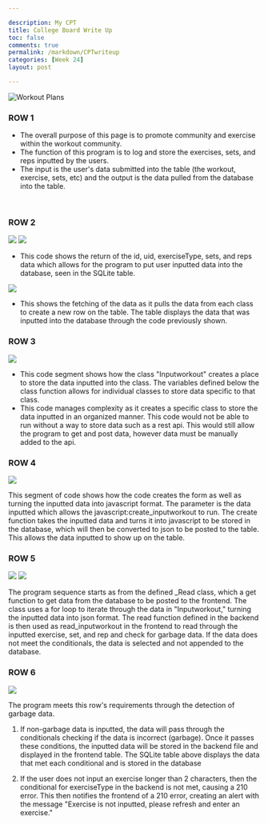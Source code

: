 ```yaml
--- 

description: My CPT
title: College Board Write Up
toc: false
comments: true
permalink: /markdown/CPTwriteup
categories: [Week 24]
layout: post

---
```



![Workout Plans]({{site.baseurl}}/images/TableSS.png)


### ROW 1
- The overall purpose of this page is to promote community and exercise within the workout community.
- The function of this program is to log and store the exercises, sets, and reps inputted by the users.
- The input is the user's data submitted into the table (the workout, exercise, sets, etc) and the output is the data pulled from the database into the table.

<br>

### ROW 2

![]({{site.baseurl}}/images/ClassDefined.png)
![]({{site.baseurl}}/images/SQLITE.png)

- This code shows the return of the id, uid, exerciseType, sets, and reps data which allows for the program to put user inputted data into the database, seen in the SQLite table.

![]({{site.baseurl}}/images/FetchData.png)

- This shows the fetching of the data as it pulls the data from each class to create a new row on the table. The table displays the data that was inputted into the database through the code previously shown. 

### ROW 3

![]({{site.baseurl}}/images/ClassDefined.png)

- This code segment shows how the class "Inputworkout" creates a place to store the data inputted into the class. The variables defined below the class function allows for individual classes to store data specific to that class.  
- This code manages complexity as it creates a specific class to store the data inputted in an organized manner. This code would not be able to run without a way to store data such as a rest api. This would still allow the program to get and post data, however data must be manually added to the api. 


### ROW 4

![]({{site.baseurl}}/images/CreateForm.png)

This segment of code shows how the code creates the form as well as turning the inputted data into javascript format. The parameter is the data inputted which allows the javascript:create_inputworkout to run. The create function takes the inputted data and turns it into javascript to be stored in the database, which will then be converted to json to be posted to the table. This allows the data inputted to show up on the table. 

### ROW 5

![]({{site.baseurl}}/images/ReadFunction.png)
![]({{site.baseurl}}/images/readInputworkout.png)

The program sequence starts as from the defined _Read class, which a get function to get data from the database to be posted to the frontend. The class uses a for loop to iterate through the data in "Inputworkout," turning the inputted data into json format. The read function defined in the backend is then used as read_inputworkout in the frontend to read through the inputted exercise, set, and rep and check for garbage data. If the data does not meet the conditionals, the data is selected and not appended to the database.


### ROW 6

![]({{site.baseurl}}/images/SQLITE.png)

The program meets this row's requirements through the detection of garbage data. 

1. If non-garbage data is inputted, the data will pass through the conditionals checking if the data is incorrect (garbage). Once it passes these conditions, the inputted data will be stored in the backend file and displayed in the frontend table. The SQLite table above displays the data that met each conditional and is stored in the database

2. If the user does not input an exercise longer than 2 characters, then the conditional for exerciseType in the backend is not met, causing a 210 error. This then notifies the frontend of a 210 error, creating an alert with the message "Exercise is not inputted, please refresh and enter an exercise."
